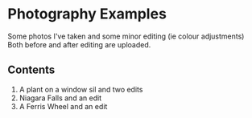 # Photography Examples
Some photos I've taken and some minor editing (ie colour adjustments)
Both before and after editing are uploaded.

## Contents
1) A plant on a window sil and two edits
2) Niagara Falls and an edit
3) A Ferris Wheel and an edit
